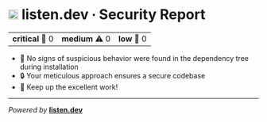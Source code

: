 
# <img height=20 src="https://listen.dev/assets/images/dolphin-noborder.png"> listen.dev ∙ Security Report
<table align=center>
  <tr>
    <td><b>critical</b> 🚨 0</td>
    <td><b>medium</b> ⚠️ 0</td>
    <td><b>low</b> 🔷 0</td>
  </tr>
</table>

- 🌟 No signs of suspicious behavior were found in the dependency tree during installation
- 🔒 Your meticulous approach ensures a secure codebase
- 🚀 Keep up the excellent work!
<hr><i>Powered by</i> <b><a href="https://listen.dev">listen.dev</a> <img height=14 src="https://listen.dev/assets/images/dolphin-noborder.png"></b>
